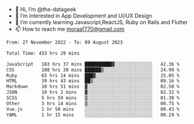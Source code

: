 - 👋 Hi, I’m @the-datageek
- 👀 I’m interested in App Development and UI/UX Design
- 🌱 I’m currently learning Javascript,ReactJS, Ruby on Rails and Flutter
- 📫 How to reach me moraaf770@gmail.com

<!---
the-datageek/the-datageek is a ✨ special ✨ repository because its `README.md` (this file) appears on your GitHub profile.
You can click the Preview link to take a look at your changes.
--->
<!--START_SECTION:waka-->

```txt
From: 27 November 2022 - To: 09 August 2023

Total Time: 433 hrs 29 mins

JavaScript   183 hrs 37 mins ██████████▓░░░░░░░░░░░░░░   42.36 %
CSS          108 hrs 20 mins ██████▒░░░░░░░░░░░░░░░░░░   24.99 %
Ruby         65 hrs 14 mins  ███▓░░░░░░░░░░░░░░░░░░░░░   15.05 %
HTML         39 hrs 43 mins  ██▒░░░░░░░░░░░░░░░░░░░░░░   09.16 %
Markdown     10 hrs 51 mins  ▓░░░░░░░░░░░░░░░░░░░░░░░░   02.50 %
JSON         10 hrs 2 mins   ▓░░░░░░░░░░░░░░░░░░░░░░░░   02.32 %
SCSS         5 hrs 59 mins   ▒░░░░░░░░░░░░░░░░░░░░░░░░   01.38 %
Other        3 hrs 14 mins   ▒░░░░░░░░░░░░░░░░░░░░░░░░   00.75 %
Vue.js       1 hr 50 mins    ░░░░░░░░░░░░░░░░░░░░░░░░░   00.43 %
YAML         1 hr 15 mins    ░░░░░░░░░░░░░░░░░░░░░░░░░   00.29 %
```

<!--END_SECTION:waka-->

